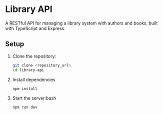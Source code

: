 
# Library API

A RESTful API for managing a library system with authors and books, built with TypeScript and Express.

## Setup

1. Clone the repository:
   ```bash
   git clone <repository_url>
   cd library-api

2. Install dependencies
    ```bash
    npm install


3. Start the server:bash
    ```bash
    npm run dev




